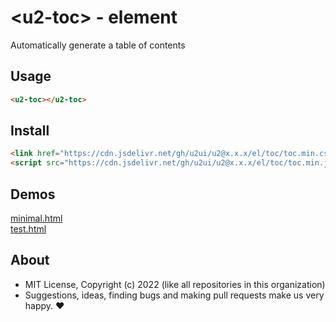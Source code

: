 # &lt;u2-toc&gt; - element
Automatically generate a table of contents

## Usage

```html
<u2-toc></u2-toc>
```

## Install

```html
<link href="https://cdn.jsdelivr.net/gh/u2ui/u2@x.x.x/el/toc/toc.min.css" rel=stylesheet>
<script src="https://cdn.jsdelivr.net/gh/u2ui/u2@x.x.x/el/toc/toc.min.js" type=module async></script>
```

## Demos

[minimal.html](http://gcdn.li/u2ui/u2@main/el/toc/tests/minimal.html)  
[test.html](http://gcdn.li/u2ui/u2@main/el/toc/tests/test.html)  

## About

- MIT License, Copyright (c) 2022 <u2> (like all repositories in this organization) <br>
- Suggestions, ideas, finding bugs and making pull requests make us very happy. ♥

